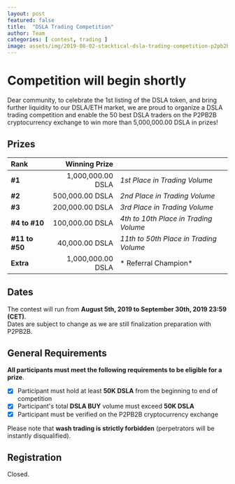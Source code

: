 ```yaml
---
layout: post
featured: false
title:  "DSLA Trading Competition"
author: Team
categories: [ contest, trading ]
image: assets/img/2019-08-02-stacktical-dsla-trading-competition-p2pb2b.jpg
---
```


# Competition will begin shortly

Dear community, to celebrate the 1st listing of the DSLA token, and bring further liquidity to our DSLA/ETH market, we are proud to organize a DSLA trading competition and enable the 50 best DSLA traders on the P2PB2B cryptocurrency exchange to win more than 5,000,000.00 DSLA in prizes!


## Prizes

| Rank        | Winning Prize             | |
| :-------| -------------: | --------|
| **#1** | 1,000,000.00 DSLA | *1st Place in Trading Volume* |
| **#2** | 500,000.00 DSLA | *2nd Place in Trading Volume* |
| **#3** | 200,000.00 DSLA | *3rd Place in Trading Volume* |
| **#4 to #10** | 100,000.00 DSLA |  *4th to 10th Place in Trading Volume* |
| **#11 to #50** | 40,000.00 DSLA |  *11th to 50th Place in Trading Volume* |
| **Extra** | 1,000,000.00 DSLA |  * Referral Champion* |

## Dates

The contest will run from **August 5th, 2019 to September 30th, 2019 23:59 (CET)**.  
Dates are subject to change as we are still finalization preparation with P2PB2B.

## General Requirements

**All participants must meet the following requirements to be eligible for a prize**.

- [X] Participant must hold at least **50K DSLA** from the beginning to end of competition
- [X] Participant's total **DSLA BUY** volume must exceed **50K DSLA**
- [X] Participant must be verified on the P2PB2B cryptocurrency exchange

Please note that **wash trading is strictly forbidden** (perpetrators will be instantly disqualified).

## Registration

Closed.
